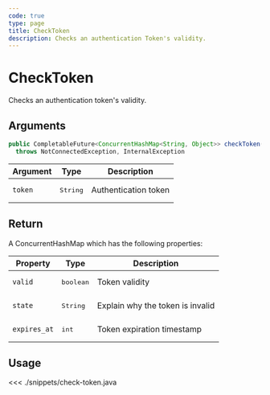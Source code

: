 ```yaml
---
code: true
type: page
title: CheckToken
description: Checks an authentication Token's validity.
---
```


# CheckToken

Checks an authentication token's validity.

## Arguments

```java
public CompletableFuture<ConcurrentHashMap<String, Object>> checkToken(final String token)
  throws NotConnectedException, InternalException
```

| Argument | Type              | Description |
|----------|-------------------|-------------|
| `token`  | <pre>String</pre> | Authentication token   |

## Return

A ConcurrentHashMap which has the following properties:

| Property     | Type              | Description                      |
|--------------|-------------------|----------------------------------|
| `valid`      | <pre>boolean</pre>   | Token validity                   |
| `state`      | <pre>String</pre> | Explain why the token is invalid |
| `expires_at` | <pre>int</pre>  | Token expiration timestamp       |

## Usage

<<< ./snippets/check-token.java